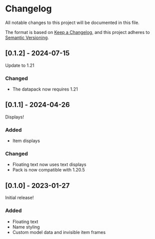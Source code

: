 # Changelog

All notable changes to this project will be documented in this file.

The format is based on [Keep a Changelog](https://keepachangelog.com/en/1.0.0/),
and this project adheres to [Semantic Versioning](https://semver.org/spec/v2.0.0.html).

## [0.1.2] - 2024-07-15
Update to 1.21

### Changed
- The datapack now requires 1.21

## [0.1.1] - 2024-04-26
Displays!

### Added
- Item displays

### Changed
- Floating text now uses text displays
- Pack is now compatible with 1.20.5

## [0.1.0] - 2023-01-27
Initial release!

### Added
- Floating text
- Name styling
- Custom model data and invisible item frames
